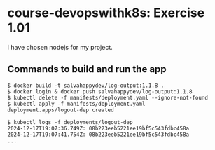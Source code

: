 # course-devopswithk8s: Exercise 1.01

I have chosen nodejs for my project.

## Commands to build and run the app
```console
$ docker build -t salvahappydev/log-output:1.1.8 .
$ docker login & docker push salvahappydev/log-output:1.1.8
$ kubectl delete -f manifests/deployment.yaml --ignore-not-found
$ kubectl apply -f manifests/deployment.yaml
deployment.apps/logout-dep created

$ kubectl logs -f deployments/logout-dep          
2024-12-17T19:07:36.749Z: 08b223eeb5221ee19bf5c543fdbc458a
2024-12-17T19:07:41.754Z: 08b223eeb5221ee19bf5c543fdbc458a
...
```

